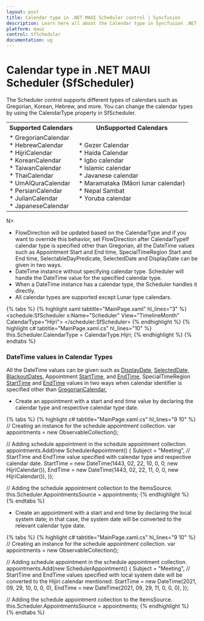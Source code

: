 ```yaml
---
layout: post
title: Calendar type in .NET MAUI Scheduler control | Syncfusion
description: Learn here all about the Calendar type in Syncfusion .NET MAUI Scheduler (SfScheduler) control and more details.
platform: maui
control: SfScheduler
documentation: ug
---
```


# Calendar type in .NET MAUI Scheduler (SfScheduler)
The Scheduler control supports different types of calendars such as Gregorian, Korean, Hebrew, and more. You can change the calendar types by using the CalendarType property in SfScheduler. 

<table>
<tr>
<th>Supported Calendars</th>
<th>UnSupported Calendars</th>
</tr>
<tr>

<td>
* GregorianCalendar<br>
* HebrewCalendar<br>
* HijriCalendar<br>
* KoreanCalendar<br>
* TaiwanCalendar<br>
* ThaiCalendar<br>
* UmAlQuraCalendar<br>
* PersianCalendar<br>
* JulianCalendar<br>
* JapaneseCalendar<br>
</td>

<td>
* Gezer Calendar<br>
* Haida Calendar<br>
* Igbo calendar<br>
* Islamic calendar<br>
* Javanese calendar<br>
* Maramataka (Māori lunar calendar)<br>
* Nepal Sambat<br>
* Yoruba calendar<br>
</td>
</tr>
</table>

N>
* FlowDirection will be updated based on the CalendarType and if you want to override this behavior, set FlowDirection after CalendarTypeIf calendar type is specified other than Gregorian, all the DateTime values such as Appointment Start and End time, SpecialTimeRegion Start and End time, SelectableDayPredicate, SelectedDate and DisplayDate can be given in two ways.
* DateTime instance without specifying calendar type. Scheduler will handle the DateTime value for the specified calendar type.
* When a DateTime instance has a calendar type, the Scheduler handles it directly.
* All calendar types are supported except Lunar type calendars.

{% tabs %}
{% highlight xaml tabtitle="MainPage.xaml" hl_lines="3" %}
<schedule:SfScheduler x:Name="Scheduler"  View="TimelineMonth" CalendarType="Hijri">
</scheduler:SfScheduler>
{% endhighlight %}
{% highlight c# tabtitle="MainPage.xaml.cs" hl_lines="10" %}
this.Scheduler.CalendarType = CalendarType.Hijri;
{% endhighlight %}
{% endtabs %}

### DateTime values in Calendar Types
All the DateTime values can be given such as [DisplayDate,]() [SelectedDate,]() [BlackoutDates,]() Appointment [StartTime,]() and [EndTime,]() SpecialTimeRegion [StartTime]() and [EndTime]() values in two ways when calendar identifier is specified other than [GregorianCalendar.]()

* Create an appointment with a start and end time value by declaring the calendar type and respective calendar type date.

{% tabs %}
{% highlight c# tabtitle="MainPage.xaml.cs" hl_lines="9 10" %}
// Creating an instance for the schedule appointment collection.
var appointments = new ObservableCollection<SchedulerAppointment>(); 

// Adding schedule appointment in the schedule appointment collection.
appointments.Add(new SchedulerAppointment()
{
	Subject = "Meeting",
	// StartTime and EndTime value specified with calendar type and respective calendar date.
	StartTime = new DateTime(1443, 02, 22, 10, 0, 0, new HijriCalendar()),
	EndTime = new DateTime(1443, 02, 22, 11, 0, 0, new HijriCalendar()),
});

// Adding the schedule appointment collection to the ItemsSource.
this.Scheduler.AppointmentsSource = appointments;
{% endhighlight %}
{% endtabs %}

* Create an appointment with a start and end time by declaring the local system date; in that case, the system date will be converted to the relevant calendar type date.

{% tabs %}
{% highlight c# tabtitle="MainPage.xaml.cs" hl_lines="9 10" %}
// Creating an instance for the schedule appointment collection.
var appointments = new ObservableCollection<SchedulerAppointment>();

// Adding schedule appointment in the schedule appointment collection.
appointments.Add(new SchedulerAppointment()
{
	Subject = "Meeting",
	// StartTime and EndTime values specified with local system date will be converted to the Hijiri calendar mentioned.
	StartTime = new DateTime(2021, 09, 29, 10, 0, 0, 0),
	EndTime = new DateTime(2021, 09, 29, 11, 0, 0, 0),
});

// Adding the schedule appointment collection to the ItemsSource.
this.Scheduler.AppointmentsSource = appointments;
{% endhighlight %}
{% endtabs %}

